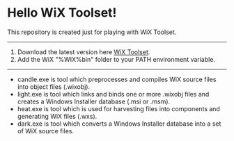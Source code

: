 # Hello WiX Toolset!

This repository is created just for playing with WiX Toolset.

***

1. Download the latest version here [WiX Toolset](http://wixtoolset.org).
2. Add the WiX "%WIX%bin" folder to your PATH environment variable.

***

* candle.exe is tool which preprocesses and compiles WiX source files into object files (.wixobj).
* light.exe is tool which links and binds one or more .wixobj files and creates a Windows Installer database (.msi or .msm).
* heat.exe is tool which is used for harvesting files into components and generating WiX files (.wxs).
* dark.exe is tool which converts a Windows Installer database into a set of WiX source files.

